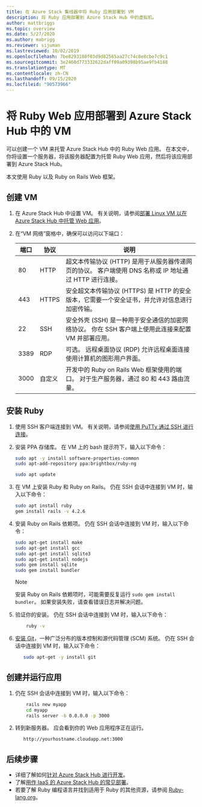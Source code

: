 ```yaml
---
title: 在 Azure Stack 集线器中将 Ruby 应用部署到 VM
description: 将 Ruby 应用部署到 Azure Stack Hub 中的虚拟机。
author: mattbriggs
ms.topic: overview
ms.date: 5/27/2020
ms.author: mabrigg
ms.reviewer: sijuman
ms.lastreviewed: 10/02/2019
ms.openlocfilehash: 7be8293180f03d9d82565aa27c74c8e8cbe7c9c1
ms.sourcegitcommit: 3e2460d773332622daff09a09398b95ae9fb4188
ms.translationtype: MT
ms.contentlocale: zh-CN
ms.lasthandoff: 09/15/2020
ms.locfileid: "90573966"
---
```

# <a name="deploy-a-ruby-web-app-to-a-vm-in-azure-stack-hub"></a>将 Ruby Web 应用部署到 Azure Stack Hub 中的 VM

可以创建一个 VM 来托管 Azure Stack Hub 中的 Ruby Web 应用。 在本文中，你将设置一个服务器，将该服务器配置为托管 Ruby Web 应用，然后将该应用部署到 Azure Stack Hub。

本文使用 Ruby 以及 Ruby on Rails Web 框架。

## <a name="create-a-vm"></a>创建 VM

1. 在 Azure Stack Hub 中设置 VM。 有关说明，请参阅[部署 Linux VM 以在 Azure Stack Hub 中托管 Web 应用](azure-stack-dev-start-howto-deploy-linux.md)。

2. 在“VM 网络”窗格中，确保可以访问以下端口：

    | 端口 | 协议 | 说明 |
    | --- | --- | --- |
    | 80 | HTTP | 超文本传输协议 (HTTP) 是用于从服务器传递网页的协议。 客户端使用 DNS 名称或 IP 地址通过 HTTP 进行连接。 |
    | 443 | HTTPS | 安全超文本传输协议 (HTTPS) 是 HTTP 的安全版本，它需要一个安全证书，并允许对信息进行加密传输。 |
    | 22 | SSH | 安全外壳 (SSH) 是一种用于安全通信的加密网络协议。 你在 SSH 客户端上使用此连接来配置 VM 并部署应用。 |
    | 3389 | RDP | 可选。 远程桌面协议 (RDP) 允许远程桌面连接使用计算机的图形用户界面。   |
    | 3000 | 自定义 | 开发中的 Ruby on Rails Web 框架使用的端口。 对于生产服务器，通过 80 和 443 路由流量。 |

## <a name="install-ruby"></a>安装 Ruby

1. 使用 SSH 客户端连接到 VM。 有关说明，请参阅[使用 PuTTy 通过 SSH 进行连接](azure-stack-dev-start-howto-ssh-public-key.md#connect-with-ssh-by-using-putty)。

1. 安装 PPA 存储库。 在 VM 上的 bash 提示符下，输入以下命令：

    ```bash  
    sudo apt -y install software-properties-common
    sudo apt-add-repository ppa:brightbox/ruby-ng

    sudo apt update
    ```

2. 在 VM 上安装 Ruby 和 Ruby on Rails。 仍在 SSH 会话中连接到 VM 时，输入以下命令：

    ```bash  
    sudo apt install ruby
    gem install rails -v 4.2.6
    ```

3. 安装 Ruby on Rails 依赖项。 仍在 SSH 会话中连接到 VM 时，输入以下命令：

    ```bash  
    sudo apt-get install make
    sudo apt-get install gcc
    sudo apt-get install sqlite3
    sudo apt-get install nodejs
    sudo gem install sqlite
    sudo gem install bundler
    ```

    > [!NOTE]  
    > 安装 Ruby on Rails 依赖项时，可能需要反复运行 `sudo gem install bundler`。 如果安装失败，请查看错误日志并解决问题。

4. 验证你的安装。 仍在 SSH 会话中连接到 VM 时，输入以下命令：

    ```bash  
        ruby -v
    ```

3. [安装 Git](https://git-scm.com)，一种广泛分布的版本控制和源代码管理 (SCM) 系统。 仍在 SSH 会话中连接到 VM 时，输入以下命令：

    ```bash  
       sudo apt-get -y install git
    ```

## <a name="create-and-run-an-app"></a>创建并运行应用

1. 仍在 SSH 会话中连接到 VM 时，输入以下命令：

    ```bash
        rails new myapp
        cd myapp
        rails server -b 0.0.0.0 -p 3000
    ```

2. 转到新服务器。 应会看到你的 Web 应用程序正在运行。

    ```HTTP  
       http://yourhostname.cloudapp.net:3000
    ```

## <a name="next-steps"></a>后续步骤

- 详细了解如何[针对 Azure Stack Hub 进行开发](azure-stack-dev-start.md)。
- 了解[用作 IaaS 的 Azure Stack Hub 的常见部署](azure-stack-dev-start-deploy-app.md)。
- 若要了解 Ruby 编程语言并找到适用于 Ruby 的其他资源，请参阅 [Ruby-lang.org](https://www.ruby-lang.org)。
